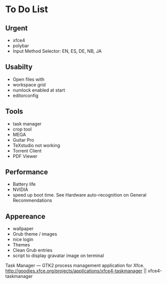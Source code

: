 # To Do List


## Urgent
- xfce4
- polybar
- Input Method Selector: EN, ES, DE, NB, JA

## Usabilty
- Open files with
- workspace grid
- numlock enabled at start
- editorconfig

## Tools
- task manager
- crop tool
- MEGA
- Guitar Pro
- TeXstudio not working
- Torrent Client
- PDF Viewer

## Performance

- Battery life
- NVIDIA
- speed up boot time. See Hardware auto-recognition on General Recommendations

## Appereance

- wallpaper
- Grub theme / images
- nice login 
- Themes
- Clean Grub entries
- script to display gravatar image on terminal



Task Manager — GTK2 process management application for Xfce.
http://goodies.xfce.org/projects/applications/xfce4-taskmanager || xfce4-taskmanager